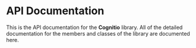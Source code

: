 # API Documentation #

This is the API documentation for the **Cognitio** library. All of the detailed
documentation for the members and classes of the library are documented here.
